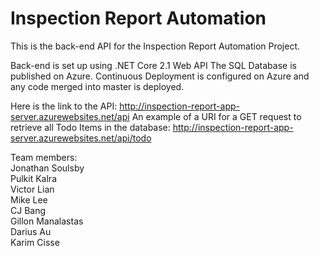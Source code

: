 # Inspection Report Automation

This is the back-end API for the Inspection Report Automation Project.

Back-end is set up using .NET Core 2.1 Web API
The SQL Database is published on Azure.
Continuous Deployment is configured on Azure and any code merged into master is deployed.

Here is the link to the API: http://inspection-report-app-server.azurewebsites.net/api
An example of a URI for a GET request to retrieve all Todo Items in the database: 
http://inspection-report-app-server.azurewebsites.net/api/todo

Team members:<br/>
Jonathan Soulsby <br/>
Pulkit Kalra<br/>
Victor Lian<br/>
Mike Lee<br/>
CJ Bang<br/>
Gillon Manalastas<br/>
Darius Au<br/>
Karim Cisse<br/>
